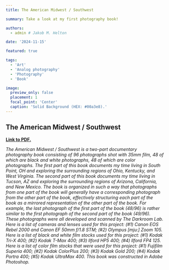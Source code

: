 ```yaml
---
title: The American Midwest / Southwest

summary: Take a look at my first photography book!

authors:
  - admin # Jakob M. Helton

date: '2024-11-15'

featured: true

tags:
  - 'Art'
  - 'Analog photography'
  - 'Photography'
  - 'Book'

image:
  preview_only: false
  placement: 1
  focal_point: 'Center'
  caption: 'Solid Background (HEX: #00a3e8).'
---
```


## The American Midwest / Southwest

[**Link to PDF.**](https://jakobhelton.github.io/uploads/TheAmericanMidwestSouthwest_v3.pdf)

_The American Midwest / Southwest is a two-part documentary photography book consisting of 96 photographs shot with 35mm film, 48 of which are black and white photographs, 48 of which are color photographs. The first part of this book documents my time living in South Point, OH and exploring the surrounding regions of Ohio, Kentucky, and West Virginia. The second part of this book documents my time living in Tucson, AZ and exploring the surrounding regions of Arizona, California, and New Mexico. The book is organized in such a way that photographs from one part of the book will generally have a corresponding photograph from the other part of the book, effectively structuring each part of the book as a mirrored representation of the other part of the book. For example, the last photograph of the first part of the book (48/96) is rather similar to the first photograph of the second part of the book (49/96). These photographs were all developed and scanned by The Darkroom Lab. Here is a list of cameras and lenses used for this project: (#1) Canon EOS Rebel 2000 and Canon EF 50mm f/1.8 STM; (#2) Olympus [mju:] Zoom 105. Here is a list of black and white film stocks used for this project: (#1) Kodak Tri-X 400; (#2) Kodak T-Max 400; (#3) Ilford HP5 400; (#4) Ilford FP4 125. Here is a list of color film stocks that were used for this project: (#1) Fujifilm Superia 400; (#2) Kodak ColorPlus 200; (#3) Kodak Gold 200; (#4) Kodak Portra 400; (#5) Kodak UltraMax 400. This book was constructed in Adobe Photoshop._
